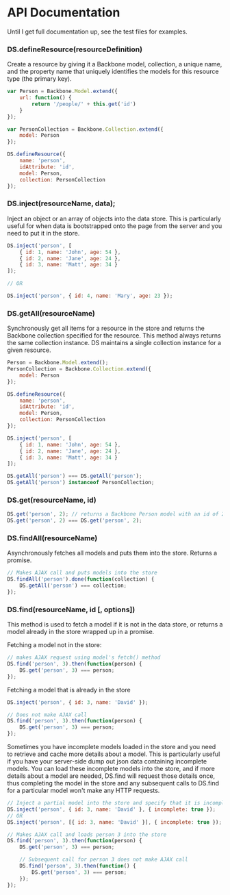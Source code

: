 API Documentation
=================

Until I get full documentation up, see the test files for examples.

### DS.defineResource(resourceDefinition)

Create a resource by giving it a Backbone model, collection, a unique name, and the property name that uniquely identifies the models for this resource type (the primary key).

```js
var Person = Backbone.Model.extend({
	url: function() {
		return '/people/' + this.get('id')
	}
});

var PersonCollection = Backbone.Collection.extend({
	model: Person
});

DS.defineResource({
	name: 'person',
	idAttribute: 'id',
	model: Person,
	collection: PersonCollection
});
```

### DS.inject(resourceName, data);

Inject an object or an array of objects into the data store. This is particularly useful for when data is bootstrapped onto the page from the server and you need to put it in the store.

```js
DS.inject('person', [
	{ id: 1, name: 'John', age: 54 },
	{ id: 2, name: 'Jane', age: 24 },
	{ id: 3, name: 'Matt', age: 34 }
]);

// OR

DS.inject('person', { id: 4, name: 'Mary', age: 23 });
```

### DS.getAll(resourceName)

Synchronously get all items for a resource in the store and returns the Backbone collection specified for the resource. This method always returns the same collection instance. DS maintains a single collection instance for a given resource.

```js
Person = Backbone.Model.extend();
PersonCollection = Backbone.Collection.extend({
	model: Person
});

DS.defineResource({
	name: 'person',
	idAttribute: 'id',
	model: Person,
	collection: PersonCollection
});

DS.inject('person', [
    { id: 1, name: 'John', age: 54 },
    { id: 2, name: 'Jane', age: 24 },
    { id: 3, name: 'Matt', age: 34 }
]);

DS.getAll('person') === DS.getAll('person');
DS.getAll('person') instanceof PersonCollection;
```

### DS.get(resourceName, id)

```js
DS.get('person', 2); // returns a Backbone Person model with an id of 2
DS.get('person', 2) === DS.get('person', 2);
```

### DS.findAll(resourceName)

Asynchronously fetches all models and puts them into the store. Returns a promise.

```js
// Makes AJAX call and puts models into the store
DS.findAll('person').done(function(collection) {
	DS.getAll('person') === collection;
});
```

### DS.find(resourceName, id [, options])

This method is used to fetch a model if it is not in the data store, or returns a model already in the store wrapped up in a promise.

Fetching a model not in the store:

```js
// makes AJAX request using model's fetch() method
DS.find('person', 3).then(function(person) {
	DS.get('person', 3) === person;
});
```

Fetching a model that is already in the store

```js
DS.inject('person', { id: 3, name: 'David' });

// Does not make AJAX call
DS.find('person', 3).then(function(person) {
	DS.get('person', 3) === person;
});
```

Sometimes you have incomplete models loaded in the store and you need to retrieve and cache more details about a model. This is particularly useful if you have your server-side dump out json data containing incomplete models. You can load these incomplete models into the store, and if more details about a model are needed, DS.find will request those details once, thus completing the model in the store and any subsequent calls to DS.find for a particular model won't make any HTTP requests. 

```js
// Inject a partial model into the store and specify that it is incomplete
DS.inject('person', { id: 3, name: 'David' }, { incomplete: true });
// OR
DS.inject('person', [{ id: 3, name: 'David' }], { incomplete: true });

// Makes AJAX call and loads person 3 into the store
DS.find('person', 3).then(function(person) {
	DS.get('person', 3) === person;

	// Subsequent call for person 3 does not make AJAX call
	DS.find('person', 3).then(function() {
		DS.get('person', 3) === person;
	});
});
```




